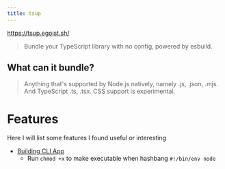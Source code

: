 ```yaml
---
title: tsup
---
```


https://tsup.egoist.sh/

> Bundle your TypeScript library with no config, powered by esbuild.

## What can it bundle?

> Anything that's supported by Node.js natively, namely .js, .json, .mjs. And TypeScript .ts, .tsx. CSS support is experimental.

# Features

Here I will list some features I found useful or interesting

- [Building CLI App](https://tsup.egoist.sh/#building-cli-app)
  - Run `chmod +x` to make executable when hashbang `#!/bin/env node`

